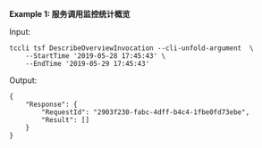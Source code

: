 **Example 1: 服务调用监控统计概览**



Input: 

```
tccli tsf DescribeOverviewInvocation --cli-unfold-argument  \
    --StartTime '2019-05-28 17:45:43' \
    --EndTime '2019-05-29 17:45:43'
```

Output: 
```
{
    "Response": {
        "RequestId": "2903f230-fabc-4dff-b4c4-1fbe0fd73ebe",
        "Result": []
    }
}
```

